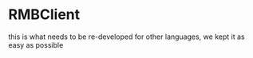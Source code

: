 # RMBClient

this is what needs to be re-developed for other languages, we kept it as easy as possible